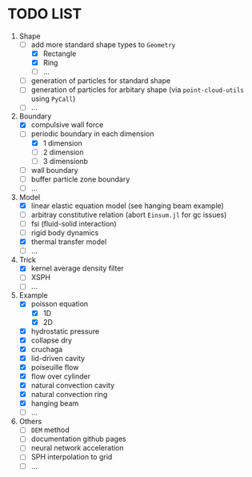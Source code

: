# TODO LIST

1. Shape
    - [ ] add more standard shape types to `Geometry`
        - [x] Rectangle
        - [x] Ring
        - [ ] ...
    - [ ] generation of particles for standard shape
    - [ ] generation of particles for arbitary shape (via `point-cloud-utils` using `PyCall`)
    - [ ] ...
2. Boundary
    - [x] compulsive wall force
    - [ ] periodic boundary in each dimension
        - [x] 1 dimension
        - [ ] 2 dimension
        - [ ] 3 dimensionb
    - [ ] wall boundary
    - [ ] buffer particle zone boundary
    - [ ] ...
3. Model
    - [x] linear elastic equation model (see hanging beam example)
    - [ ] arbitray constitutive relation (abort `Einsum.jl` for gc issues)
    - [ ] fsi (fluid-solid interaction)
    - [ ] rigid body dynamics
    - [x] thermal transfer model
    - [ ] ...
4. Trick
    - [x] kernel average density filter
    - [ ] XSPH
    - [ ] ...
5. Example
    - [x] poisson equation
        - [x] 1D
        - [x] 2D
    - [x] hydrostatic pressure
    - [x] collapse dry
    - [x] cruchaga
    - [x] lid-driven cavity
    - [x] poiseuille flow
    - [x] flow over cylinder
    - [x] natural convection cavity
    - [x] natural convection ring
    - [x] hanging beam
    - [ ] ...
6. Others
    - [ ] `DEM` method
    - [ ] documentation github pages
    - [ ] neural network acceleration
    - [ ] SPH interpolation to grid
    - [ ] ...